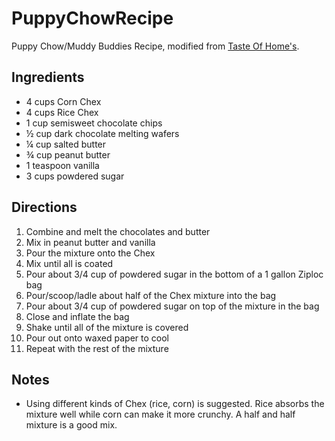 # PuppyChowRecipe
Puppy Chow/Muddy Buddies Recipe, modified from [Taste Of Home's](https://www.tasteofhome.com/recipes/easy-puppy-chow/).

## Ingredients
- 4 cups Corn Chex
- 4 cups Rice Chex
- 1 cup semisweet chocolate chips
- ½ cup dark chocolate melting wafers
- ¼ cup salted butter
- ¾ cup peanut butter
- 1 teaspoon vanilla
- 3 cups powdered sugar

## Directions
1. Combine and melt the chocolates and butter
1. Mix in peanut butter and vanilla
1. Pour the mixture onto the Chex
1. Mix until all is coated
1. Pour about 3/4 cup of powdered sugar in the bottom of a 1 gallon Ziploc bag
1. Pour/scoop/ladle about half of the Chex mixture into the bag
1. Pour about 3/4 cup of powdered sugar on top of the mixture in the bag
1. Close and inflate the bag
1. Shake until all of the mixture is covered
1. Pour out onto waxed paper to cool
1. Repeat with the rest of the mixture

## Notes
- Using different kinds of Chex (rice, corn) is suggested. Rice absorbs the mixture well while corn can make it more crunchy. A half and half mixture is a good mix.

